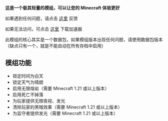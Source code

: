 **这是一个极其轻量的模组，可以让您的 Minecraft 体验更好**

如果遇到任何问题，请点击 [这里](https://github.com/WhiteElephant-abc/Easier-MC/issues/new/choose) 反馈

如果无法访问，可点击 [这里](https://steampp.net/) 下载加速器

此模组的核心其实是一个数据包，如果模组版本出现任何问题，请使用数据包版本（缺点只有一个，就是不能自动在所有存档中启用）

## 模组功能

- 锁定时间为白天
- 锁定天气为晴朗
- 启用无限熔岩（需要 Minecraft 1.21 或以上版本）
- 启用死亡不掉落
- 为玩家提供无限夜视、发光
- 清除玩家的黑暗效果（需要 Minecraft 1.21 或以上版本）
- 为监守者提供发光（需要 Minecraft 1.21 或以上版本）
